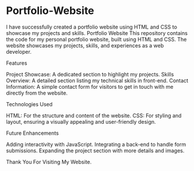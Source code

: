 # Portfolio-Website
I have successfully created a portfolio website using HTML and CSS to showcase my projects and skills.
Portfolio Website
This repository contains the code for my personal portfolio website, built using HTML and CSS. The website showcases my projects, skills, and experiences as a web developer.

Features

Project Showcase: A dedicated section to highlight my projects.
Skills Overview: A detailed section listing my technical skills in front-end.
Contact Information: A simple contact form for visitors to get in touch with me directly from the website.

Technologies Used

HTML: For the structure and content of the website.
CSS: For styling and layout, ensuring a visually appealing and user-friendly design.

Future Enhancements

Adding interactivity with JavaScript.
Integrating a back-end to handle form submissions.
Expanding the project section with more details and images.

Thank You For Visiting My Website.
